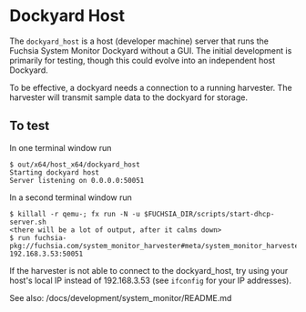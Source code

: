# Dockyard Host

The `dockyard_host` is a host (developer machine) server that runs the Fuchsia
System Monitor Dockyard without a GUI. The initial development is primarily for
testing, though this could evolve into an independent host Dockyard.

To be effective, a dockyard needs a connection to a running harvester. The
harvester will transmit sample data to the dockyard for storage.

## To test

In one terminal window run
```
$ out/x64/host_x64/dockyard_host
Starting dockyard host
Server listening on 0.0.0.0:50051
```

In a second terminal window run
```
$ killall -r qemu-; fx run -N -u $FUCHSIA_DIR/scripts/start-dhcp-server.sh
<there will be a lot of output, after it calms down>
$ run fuchsia-pkg://fuchsia.com/system_monitor_harvester#meta/system_monitor_harvester.cmx 192.168.3.53:50051
```

If the harvester is not able to connect to the dockyard_host, try using your
host's local IP instead of 192.168.3.53 (see `ifconfig` for your IP addresses).

See also: /docs/development/system_monitor/README.md
